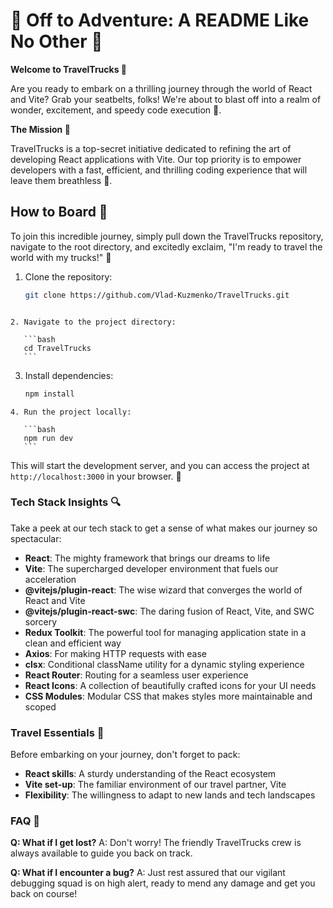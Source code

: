 # 🚚 Off to Adventure: A README Like No Other 🚚

**Welcome to TravelTrucks 🚌**

Are you ready to embark on a thrilling journey through the world of React and
Vite? Grab your seatbelts, folks! We're about to blast off into a realm of
wonder, excitement, and speedy code execution 🚀.

**The Mission 📍**

TravelTrucks is a top-secret initiative dedicated to refining the art of
developing React applications with Vite. Our top priority is to empower
developers with a fast, efficient, and thrilling coding experience that will
leave them breathless 🤩.

## How to Board 🛬

To join this incredible journey, simply pull down the TravelTrucks repository,
navigate to the root directory, and excitedly exclaim, "I'm ready to travel the
world with my trucks!" 🎉

1. Clone the repository:
   ```bash
   git clone https://github.com/Vlad-Kuzmenko/TravelTrucks.git
   ```

````

2. Navigate to the project directory:

   ```bash
   cd TravelTrucks
   ```

````

3. Install dependencies:

   ```bash
   npm install
   ```

````
4. Run the project locally:

   ```bash
   npm run dev
   ```

````

This will start the development server, and you can access the project at
`http://localhost:3000` in your browser. 🚀

### Tech Stack Insights 🔍

Take a peek at our tech stack to get a sense of what makes our journey so
spectacular:

- **React**: The mighty framework that brings our dreams to life
- **Vite**: The supercharged developer environment that fuels our acceleration
- **@vitejs/plugin-react**: The wise wizard that converges the world of React
  and Vite
- **@vitejs/plugin-react-swc**: The daring fusion of React, Vite, and SWC
  sorcery
- **Redux Toolkit**: The powerful tool for managing application state in a clean
  and efficient way
- **Axios**: For making HTTP requests with ease
- **clsx**: Conditional className utility for a dynamic styling experience
- **React Router**: Routing for a seamless user experience
- **React Icons**: A collection of beautifully crafted icons for your UI needs
- **CSS Modules**: Modular CSS that makes styles more maintainable and scoped

### Travel Essentials 🎒

Before embarking on your journey, don't forget to pack:

- **React skills**: A sturdy understanding of the React ecosystem
- **Vite set-up**: The familiar environment of our travel partner, Vite
- **Flexibility**: The willingness to adapt to new lands and tech landscapes

### FAQ 🤔

**Q: What if I get lost?** A: Don't worry! The friendly TravelTrucks crew is
always available to guide you back on track.

**Q: What if I encounter a bug?** A: Just rest assured that our vigilant
debugging squad is on high alert, ready to mend any damage and get you back on
course!

```

```
